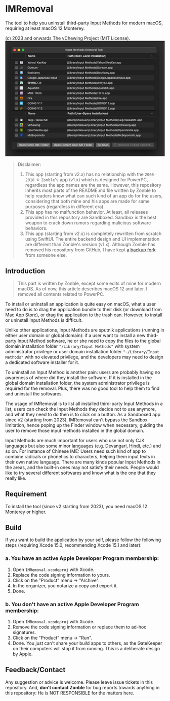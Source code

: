 # IMRemoval

The tool to help you uninstall third-party Input Methods for modern macOS, requiring at least macOS 12 Monterey.

(c) 2023 and onwards The vChewing Project (MIT License).
![screenshot-enu](Website/images/screenshot-enu.png)

> Disclaimer:
> 1. This app (starting from v2.x) has no relationship with the `2008-2018 © Zonble`'s app (v1.x) which is designed for PowerPC, regardless the app names are the same. However, this repository inherits most parts of the README.md file written by Zonble to help readers know what can such kind of an app do for the users, considering that both mine and his apps are made for same purposes (regardless in different era).
> 2. This app has no malfunction behavior. At least, all releases provided in this repository are Sandboxed. Sandbox is the best weapon to crack down rumors regarding malicious software behaviors.
> 3. This app (starting from v2.x) is completely rewritten from scratch using SwiftUI. The entire backend design and UI implementation are different than Zonble's version (v1.x). Although Zonble has removed his repository from GitHub, I have kept [a backup fork](https://github.com/ShikiSuen/imremoval-zonbleBackup) from someone else.

## Introduction

> This part is written by Zonble, except some edits of mine for modern macOS. As of now, this article describes macOS 12 and later. I removed all contents related to PowerPC.

To install or uninstall an application is quite easy on macOS, what a user need to do is to drag the application bundle to their disk (or download from Mac App Store), or drag the application to the trash can. However, to install or uninstall Input Methods is difficult.

Unlike other applications, Input Methods are sputnik applications (running in either user domain or global domain): if a user want to install a new third-party Input Method software, he or she need to copy the files to the global domain installation folder `"/Library/Input Methods"` with system administrator privilege or user domain installation folder `"~/Library/Input Methods"` with no elevated privilege, and the developers may need to design a dedicated software installer for it.

To uninstall an Input Method is another pain: users are probably having no awareness of where did they install the software. If it is installed in the global domain installation folder, the system administrator privilege is required for the removal. Plus, there was no good tool to help them to find and uninstall the softwares.

The usage of IMRemoval is to list all installed third-party Input Methods in a list, users can check the Input Methods they decide not to use anymore, and what they need to do then is to click on a button. As a Sandboxed app since v2 (starting from 2023), IMRemoval can't bypass the Sandbox limitation, hence poping up the Finder window when necessary, guiding the user to remove those input methods installed in the global domain.

Input Methods are much important for users who use not only CJK languages but also some minor languages (e.g. Devangari, [Hindi](https://github.com/ratreya/lipika-ime), etc.) and so on. For instance of Chinese IME: Users need such kind of app to combine radicals or phonetics to characters, helping them input texts in their own native language. There are many kinds popular Input Methods in the areas, and the built-in ones may not satisfy their needs. People would like to try several different softwares and know what is the one that they really like.

## Requirement

To install the tool (since v2 starting from 2023), you need macOS 12 Monterey or higher.

## Build

If you want to build the application by your self, please follow the following steps (requiring Xcode 15.0, recommending Xcode 15.1 and later):

### a. You have an active Apple Developer Program membership:

1. Open `IMRemoval.xcodeproj` with Xcode.
2. Replace the code signing information to yours.
3. Click on the "Product" menu -> "Archive".
4. In the organizer, you notarize a copy and export it.
5. Done.

### b. You don't have an active Apple Developer Program membership:

1. Open `IMRemoval.xcodeproj` with Xcode.
2. Remove the code signing information or replace them to ad-hoc signatures.
3. Click on the "Product" menu -> "Run".
4. Done. You just can't share your build apps to others, as the GateKeeper on their computers will stop it from running. This is a deliberate design by Apple.

## Feedback/Contact

Any suggestion or advice is welcome. Please leave issue tickets in this repository. And, **don't contact Zonble** for bug reports towards anything in this repository: He is NOT RESPONSIBLE for the matters here.
